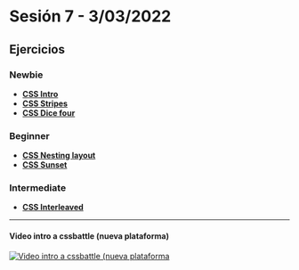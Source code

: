 # Sesión 7 - 3/03/2022

## Ejercicios

### Newbie

- [**CSS Intro**](./exercises/css-intro/README.md)
- [**CSS Stripes**](./exercises/css-stripes/README.md)
- [**CSS Dice four**](./exercises/css-dice-four/README.md)

### Beginner

- [**CSS Nesting layout**](./exercises/css-nesting-layout/README.md)
- [**CSS Sunset**](./exercises/css-sunset/README.md)

### Intermediate

- [**CSS Interleaved**](./exercises/css-interleaved/README.md)

<hr>

#### Video intro a cssbattle (nueva plataforma)

[![Video intro a cssbattle (nueva plataforma](https://i3.ytimg.com/vi/47DC5xVewnA/hqdefault.jpg)](https://youtu.be/47DC5xVewnA)
